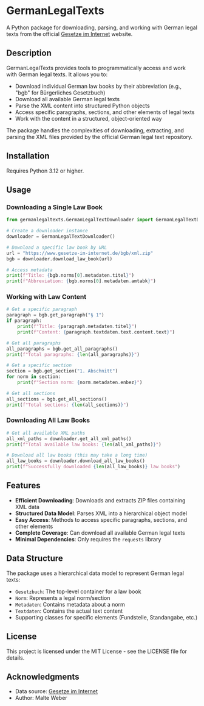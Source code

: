 # GermanLegalTexts

A Python package for downloading, parsing, and working with German legal texts from the official [Gesetze im Internet](https://www.gesetze-im-internet.de/) website.

## Description

GermanLegalTexts provides tools to programmatically access and work with German legal texts. It allows you to:

- Download individual German law books by their abbreviation (e.g., "bgb" for Bürgerliches Gesetzbuch)
- Download all available German legal texts
- Parse the XML content into structured Python objects
- Access specific paragraphs, sections, and other elements of legal texts
- Work with the content in a structured, object-oriented way

The package handles the complexities of downloading, extracting, and parsing the XML files provided by the official German legal text repository.

## Installation

Requires Python 3.12 or higher.


## Usage

### Downloading a Single Law Book

```python
from germanlegaltexts.GermanLegalTextDownloader import GermanLegalTextDownloader

# Create a downloader instance
downloader = GermanLegalTextDownloader()

# Download a specific law book by URL
url = "https://www.gesetze-im-internet.de/bgb/xml.zip"
bgb = downloader.download_law_book(url)

# Access metadata
print(f"Title: {bgb.norms[0].metadaten.titel}")
print(f"Abbreviation: {bgb.norms[0].metadaten.amtabk}")
```

### Working with Law Content

```python
# Get a specific paragraph
paragraph = bgb.get_paragraph("§ 1")
if paragraph:
    print(f"Title: {paragraph.metadaten.titel}")
    print(f"Content: {paragraph.textdaten.text.content.text}")

# Get all paragraphs
all_paragraphs = bgb.get_all_paragraphs()
print(f"Total paragraphs: {len(all_paragraphs)}")

# Get a specific section
section = bgb.get_section("1. Abschnitt")
for norm in section:
    print(f"Section norm: {norm.metadaten.enbez}")

# Get all sections
all_sections = bgb.get_all_sections()
print(f"Total sections: {len(all_sections)}")
```

### Downloading All Law Books

```python
# Get all available XML paths
all_xml_paths = downloader.get_all_xml_paths()
print(f"Total available law books: {len(all_xml_paths)}")

# Download all law books (this may take a long time)
all_law_books = downloader.download_all_law_books()
print(f"Successfully downloaded {len(all_law_books)} law books")
```

## Features

- **Efficient Downloading**: Downloads and extracts ZIP files containing XML data
- **Structured Data Model**: Parses XML into a hierarchical object model
- **Easy Access**: Methods to access specific paragraphs, sections, and other elements
- **Complete Coverage**: Can download all available German legal texts
- **Minimal Dependencies**: Only requires the `requests` library

## Data Structure

The package uses a hierarchical data model to represent German legal texts:

- `Gesetzbuch`: The top-level container for a law book
- `Norm`: Represents a legal norm/section
- `Metadaten`: Contains metadata about a norm
- `Textdaten`: Contains the actual text content
- Supporting classes for specific elements (Fundstelle, Standangabe, etc.)

## License

This project is licensed under the MIT License - see the LICENSE file for details.

## Acknowledgments

- Data source: [Gesetze im Internet](https://www.gesetze-im-internet.de/)
- Author: Malte Weber

